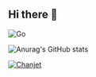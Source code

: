 ## Hi there 👋

![Go](https://img.shields.io/badge/go-%2300ADD8.svg?style=for-the-badge&logo=go&logoColor=white)

![Anurag's GitHub stats](https://github-readme-stats.vercel.app/api?username=TimeWtr&theme=transparent&show_icons=false)

<!--
**TimeWtr/TimeWtr** is a ✨ _special_ ✨ repository because its `README.md` (this file) appears on your GitHub profile.

Here are some ideas to get you started:

- 🔭 I’m currently working on ...
- 🌱 I’m currently learning ...
- 👯 I’m looking to collaborate on ...
- 🤔 I’m looking for help with ...
- 💬 Ask me about ...
- 📫 How to reach me: ...
- 😄 Pronouns: ...
- ⚡ Fun fact: ...
-->

[![Chanjet](https://github-readme-stats.vercel.app/api/pin?username=TimeWtr&repo=Chanjet)](https://github.com/TimeWtr/Chanjet)

